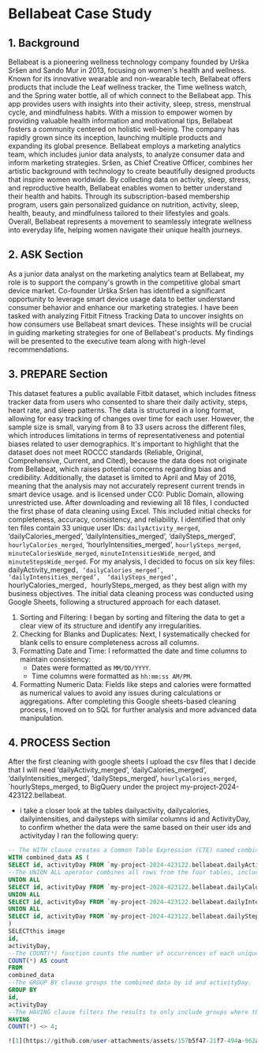 # Bellabeat Case Study

## 1. Background

Bellabeat is a pioneering wellness technology company founded by Urška Sršen and Sando Mur in 2013, focusing on women's health and wellness. Known for its innovative wearable and non-wearable tech, Bellabeat offers products that include the Leaf wellness tracker, the Time wellness watch, and the Spring water bottle, all of which connect to the Bellabeat app. This app provides users with insights into their activity, sleep, stress, menstrual cycle, and mindfulness habits.
With a mission to empower women by providing valuable health information and motivational tips, Bellabeat fosters a community centered on holistic well-being. The company has rapidly grown since its inception, launching multiple products and expanding its global presence. Bellabeat employs a marketing analytics team, which includes junior data analysts, to analyze consumer data and inform marketing strategies.
Sršen, as Chief Creative Officer, combines her artistic background with technology to create beautifully designed products that inspire women worldwide. By collecting data on activity, sleep, stress, and reproductive health, Bellabeat enables women to better understand their health and habits. Through its subscription-based membership program, users gain personalized guidance on nutrition, activity, sleep, health, beauty, and mindfulness tailored to their lifestyles and goals. Overall, Bellabeat represents a movement to seamlessly integrate wellness into everyday life, helping women navigate their unique health journeys.


## 2. ASK Section

As a junior data analyst on the marketing analytics team at Bellabeat, my role is to support the company's growth in the competitive global smart device market. Co-founder Urška Sršen has identified a significant opportunity to leverage smart device usage data to better understand consumer behavior and enhance our marketing strategies.
I have been tasked with analyzing Fitbit Fitness Tracking Data to uncover insights on how consumers use Bellabeat smart devices. These insights will be crucial in guiding marketing strategies for one of Bellabeat's products. My findings will be presented to the executive team along with high-level recommendations.

## 3. PREPARE Section

This dataset features a public available Fitbit dataset, which includes fitness tracker data from users who consented to share their daily activity, steps, heart rate, and sleep patterns. The data is structured in a long format, allowing for easy tracking of changes over time for each user. However, the sample size is small, varying from 8 to 33 users across the different files, which introduces limitations in terms of representativeness and potential biases related to user demographics.
It's important to highlight that the dataset does not meet ROCCC standards (Reliable, Original, Comprehensive, Current, and Cited), because the data does not originate from Bellabeat, which raises potential concerns regarding bias and credibility. Additionally, the dataset is limited to April and May of 2016, meaning that the analysis may not accurately represent current trends in smart device usage. and is licensed under CC0: Public Domain, allowing unrestricted use. 
After downloading and reviewing all 18 files, I conducted the first phase of data cleaning using Excel. This included initial checks for completeness, accuracy, consistency, and reliability. I identified that only ten files contain 33 unique user IDs: `dailyActivity_merged`, ‘dailyCalories_merged’, ‘dailyIntensities_merged’,  ‘dailySteps_merged’, `hourlyCalories_merged`, ‘hourlyIntensities_merged’, `hourlySteps_merged`, `minuteCaloriesWide_merged`, `minuteIntensitiesWide_merged`, and `minuteStepsWide_merged`. For my analysis, I decided to focus on six key files: dailyActivity_merged`, ‘dailyCalories_merged’, ‘dailyIntensities_merged’,  ‘dailySteps_merged’, `hourlyCalories_merged`, `hourlySteps_merged, as they best align with my business objectives.
The initial data cleaning process was conducted using Google Sheets, following a structured approach for each dataset.
1. Sorting and Filtering: I began by sorting and filtering the data to get a clear view of its structure and identify any irregularities.
2. Checking for Blanks and Duplicates: Next, I systematically checked for blank cells to ensure completeness across all columns.
3. Formatting Date and Time: I reformatted the date and time columns to maintain consistency:
   - Dates were formatted as `MM/DD/YYYY`.
   - Time columns were formatted as `hh:mm:ss AM/PM`.
4. Formatting Numeric Data: Fields like steps and calories were formatted as numerical values to avoid any issues during calculations or aggregations.
 After completing this Google sheets-based cleaning process, I moved on to SQL for further analysis and more advanced data manipulation.

## 4. PROCESS Section

After the first cleaning with google sheets I upload the csv files that I decide that I will need ‘dailyActivity_merged’, ‘dailyCalories_merged’, ‘dailyIntensities_merged’,  ‘dailySteps_merged’, `hourlyCalories_merged`, `hourlySteps_merged,  to BigQuery under the project my-project-2024-423122.bellabeat. 

- i take a closer look at the tables dailyactivity, dailycalories, dailyintensities, and dailysteps with similar columns id and ActivityDay, to confirm whether the data were the same based on their user ids and activityday I ran the following query:


```sql
-- The WITH clause creates a Common Table Expression (CTE) named combined_data.
WITH combined_data AS (
SELECT id, activityDay FROM `my-project-2024-423122.bellabeat.dailyActivity_merged`
--The UNION ALL operator combines all rows from the four tables, including duplicates.
UNION ALL
SELECT id, activityDay FROM `my-project-2024-423122.bellabeat.dailyCalories_merged`
UNION ALL
SELECT id, activityDay FROM `my-project-2024-423122.bellabeat.dailyIntensities_merged`
UNION ALL
SELECT id, activityDay FROM `my-project-2024-423122.bellabeat.dailySteps_merged`
)
SELECTthis image 
id,
activityDay,
--The COUNT(*) function counts the number of occurrences of each unique id and activityDay pair.
COUNT(*) AS count
FROM
combined_data
--The GROUP BY clause groups the combined data by id and activityDay.
GROUP BY
id,
activityDay
--The HAVING clause filters the results to only include groups where the count is not equal to 4. This indicates that there are missing or inconsistent rows for that specific id and activityDay combination.
HAVING
COUNT(*) <> 4;

![1](https://github.com/user-attachments/assets/157b5f47-21f7-494a-962a-fcf4413f67b3)




  



